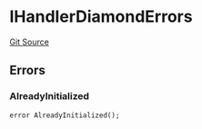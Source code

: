 # IHandlerDiamondErrors
[Git Source](https://github.com/thrackle-io/forte-rules-engine/blob/80d1936ea39e283e25322fe390d911cd354fcdef/src/common/IErrors.sol)


## Errors
### AlreadyInitialized

```solidity
error AlreadyInitialized();
```


